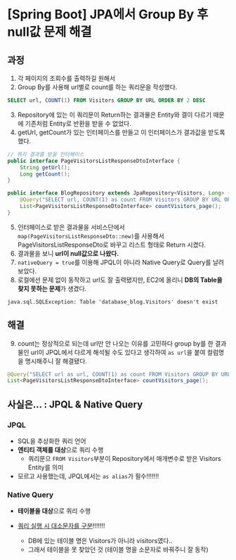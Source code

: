 # [Spring Boot] JPA에서 Group By 후 null값 문제 해결

## 과정

1. 각 페이지의 조회수를 출력하길 원해서
2. Group By를 사용해 url별로 count를 하는 쿼리문을 작성했다.

```sql
SELECT url, COUNT(1) FROM Visitors GROUP BY URL ORDER BY 2 DESC
```

3. Repository에 있는 이 쿼리문이 Return하는 결과물은 Entity와 결이 다르기 때문에 기존처럼 Entity로 반환을 받을 수 없었다.
4. getUrl, getCount가 있는 인터페이스를 만들고 이 인터페이스가 결과값을 받도록 했다.

```java
// 쿼리 결과를 받을 인터페이스
public interface PageVisitorsListResponseDtoInterface {
    String getUrl();
    Long getCount();
}
```

```java
public interface BlogRepository extends JpaRepository<Visitors, Long> {
    @Query("SELECT url, COUNT(1) as count FROM Visitors GROUP BY URL ORDER BY 2 DESC")
    List<PageVisitorsListResponseDtoInterface> countVisitors_page();
}
```

5. 인터페이스로 받은 결과물을 서비스단에서 `map(PageVisitorsListResponseDto::new)`를 사용해서 PageVisitorsListResponseDto로 바꾸고 리스트 형태로 Return 시켰다.
6. 결과물을 보니 **url이 null값으로 나왔다.**
7. `nativeQuery = true`를 이용해 JPQL이 아니라 Native Query로 Query를 날려보았다.
8. 로컬에선 문제 없이 동작하고 url도 잘 출력됐지만, EC2에 올리니 **DB의 Table을 찾지 못하는 문제**가 생겼다.

```
java.sql.SQLException: Table 'database_blog.Visitors' doesn't exist
```



## 해결

9. count는 정상적으로 되는데 url만 안 나오는 이유를 고민하다 group by를 한 결과물인 url이 JPQL에서 다르게 해석될 수도 있다고 생각하여 `as url`을 붙여 컬럼명을 명시해주니 잘 해결됐다.

```java
@Query("SELECT url as url, COUNT(1) as count FROM Visitors GROUP BY URL ORDER BY 2 DESC")
List<PageVisitorsListResponseDtoInterface> countVisitors_page();
```



## 사실은... : JPQL & Native Query

### JPQL

- SQL을 추상화한 쿼리 언어
- **엔티티 객체를 대상**으로 쿼리 수행
  - 쿼리문으 `FROM Visitors`부분이 Repository에서 매개변수로 받은 Visitors Entity를 의미
- 모르고 사용했는데, JPQL에서는 `as alias`가 필수!!!!!!!



### Native Query

- **테이블을 대상**으로 쿼리 수행

- <u>쿼리 실행 시 대소문자를 구분</u>!!!!!!!
  - DB에 있는 테이블 명은 Visitors가 아니라 visitors였다..
  - 그래서 테이블을 못 찾았던 것 (테이블 명을 소문자로 바꿔주니 잘 동작)
